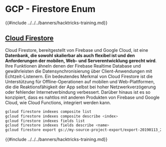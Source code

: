 # GCP - Firestore Enum

{{#include ../../../banners/hacktricks-training.md}}

## [Cloud Firestore](https://cloud.google.com/sdk/gcloud/reference/firestore/)

Cloud Firestore, bereitgestellt von Firebase und Google Cloud, ist eine **Datenbank, die sowohl skalierbar als auch flexibel ist und den Anforderungen der mobilen, Web- und Serverentwicklung gerecht wird**. Ihre Funktionen ähneln denen der Firebase Realtime Database und gewährleisten die Datensynchronisierung über Client-Anwendungen mit Echtzeit-Listenern. Ein bedeutendes Merkmal von Cloud Firestore ist die Unterstützung für Offline-Operationen auf mobilen und Web-Plattformen, die die Reaktionsfähigkeit der App selbst bei hoher Netzwerkverzögerung oder fehlender Internetverbindung verbessert. Darüber hinaus ist es so konzipiert, dass es nahtlos mit anderen Produkten von Firebase und Google Cloud, wie Cloud Functions, integriert werden kann.
```bash
gcloud firestore indexes composite list
gcloud firestore indexes composite describe <index>
gcloud firestore indexes fields list
gcloud firestore indexes fields describe <name>
gcloud firestore export gs://my-source-project-export/export-20190113_2109 --collection-ids='cameras','radios'
```
{{#include ../../../banners/hacktricks-training.md}}
